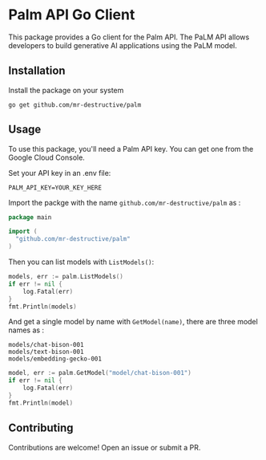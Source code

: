# Palm API Go Client

This package provides a Go client for the Palm API. The PaLM API allows developers to build generative AI applications using the PaLM model.

## Installation

Install the package on your system

```
go get github.com/mr-destructive/palm
```

## Usage

To use this package, you'll need a Palm API key. You can get one from the Google Cloud Console.

Set your API key in an .env file:

```
PALM_API_KEY=YOUR_KEY_HERE
```

Import the packge with the name `github.com/mr-destructive/palm` as :

```go
package main

import (
  "github.com/mr-destructive/palm"
)

```

Then you can list models with `ListModels()`:

```go
models, err := palm.ListModels()
if err != nil {
    log.Fatal(err)
}
fmt.Println(models)
```

And get a single model by name with `GetModel(name)`, there are three model names as :

```
models/chat-bison-001
models/text-bison-001
models/embedding-gecko-001
```

```go
model, err := palm.GetModel("model/chat-bison-001")
if err != nil {
    log.Fatal(err)
}
fmt.Println(model)
```

## Contributing

Contributions are welcome! Open an issue or submit a PR.


